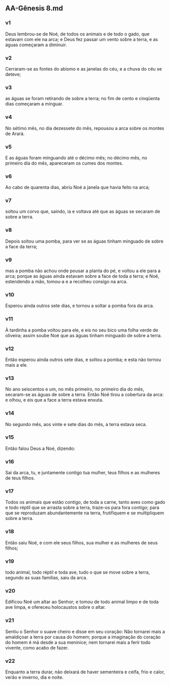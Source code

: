## AA-Gênesis 8.md
### v1
 Deus lembrou-se de Noé, de todos os animais e de todo o gado, que estavam com ele na arca; e Deus fez passar um vento sobre a terra, e as águas começaram a diminuir.
### v2
 Cerraram-se as fontes do abismo e as janelas do céu, e a chuva do céu se deteve;
### v3
 as águas se foram retirando de sobre a terra; no fim de cento e cinqüenta dias começaram a minguar.
### v4
 No sétimo mês, no dia dezessete do mês, repousou a arca sobre os montes de Arará.
### v5
 E as águas foram minguando até o décimo mês; no décimo mês, no primeiro dia do mês, apareceram os cumes dos montes.
### v6
 Ao cabo de quarenta dias, abriu Noé a janela que havia feito na arca;
### v7
 soltou um corvo que, saindo, ia e voltava até que as águas se secaram de sobre a terra.
### v8
 Depois soltou uma pomba, para ver se as águas tinham minguado de sobre a face da terra;
### v9
 mas a pomba não achou onde pousar a planta do pé, e voltou a ele para a arca; porque as águas ainda estavam sobre a face de toda a terra; e Noé, estendendo a mão, tomou-a e a recolheu consigo na arca.
### v10
 Esperou ainda outros sete dias, e tornou a soltar a pomba fora da arca.
### v11
 À tardinha a pomba voltou para ele, e eis no seu bico uma folha verde de oliveira; assim soube Noé que as águas tinham minguado de sobre a terra.
### v12
 Então esperou ainda outros sete dias, e soltou a pomba; e esta não tornou mais a ele.
### v13
 No ano seiscentos e um, no mês primeiro, no primeiro dia do mês, secaram-se as águas de sobre a terra. Então Noé tirou a cobertura da arca: e olhou, e eis que a face a terra estava enxuta.
### v14
 No segundo mês, aos vinte e sete dias do mês, a terra estava seca.
### v15
 Então falou Deus a Noé, dizendo:
### v16
 Sai da arca, tu, e juntamente contigo tua mulher, teus filhos e as mulheres de teus filhos.
### v17
 Todos os animais que estão contigo, de toda a carne, tanto aves como gado e todo réptil que se arrasta sobre a terra, traze-os para fora contigo; para que se reproduzam abundantemente na terra, frutifiquem e se multipliquem sobre a terra.
### v18
 Então saiu Noé, e com ele seus filhos, sua mulher e as mulheres de seus filhos;
### v19
 todo animal, todo réptil e toda ave, tudo o que se move sobre a terra, segundo as suas famílias, saiu da arca.
### v20
 Edificou Noé um altar ao Senhor; e tomou de todo animal limpo e de toda ave limpa, e ofereceu holocaustos sobre o altar.
### v21
 Sentiu o Senhor o suave cheiro e disse em seu coração: Não tornarei mais a amaldiçoar a terra por causa do homem; porque a imaginação do coração do homem é má desde a sua meninice; nem tornarei mais a ferir todo vivente, como acabo de fazer.
### v22
 Enquanto a terra durar, não deixará de haver sementeira e ceifa, frio e calor, verão e inverno, dia e noite.
